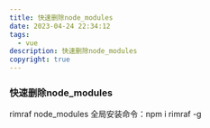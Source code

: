 ```yaml
---
title: 快速删除node_modules
date: 2023-04-24 22:34:12
tags:
  - vue
description: 快速删除node_modules
copyright: true
---
```

### 快速删除node_modules
rimraf node_modules
全局安装命令：npm i rimraf -g